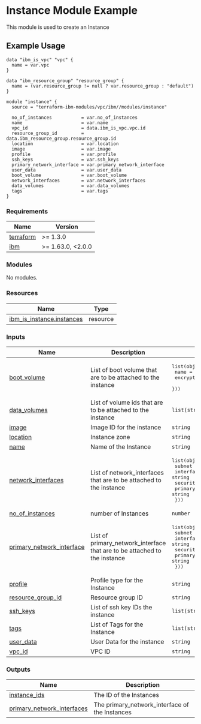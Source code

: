 # Instance Module Example

This module is used to create an Instance

## Example Usage
```
data "ibm_is_vpc" "vpc" {
  name = var.vpc
}

data "ibm_resource_group" "resource_group" {
  name = (var.resource_group != null ? var.resource_group : "default")
}

module "instance" {
  source = "terraform-ibm-modules/vpc/ibm//modules/instance"

  no_of_instances           = var.no_of_instances
  name                      = var.name
  vpc_id                    = data.ibm_is_vpc.vpc.id
  resource_group_id         = data.ibm_resource_group.resource_group.id
  location                  = var.location
  image                     = var.image
  profile                   = var.profile
  ssh_keys                  = var.ssh_keys
  primary_network_interface = var.primary_network_interface
  user_data                 = var.user_data
  boot_volume               = var.boot_volume
  network_interfaces        = var.network_interfaces
  data_volumes              = var.data_volumes
  tags                      = var.tags
}
```

<!-- BEGINNING OF PRE-COMMIT-TERRAFORM DOCS HOOK -->
### Requirements

| Name | Version |
|------|---------|
| <a name="requirement_terraform"></a> [terraform](#requirement\_terraform) | >= 1.3.0 |
| <a name="requirement_ibm"></a> [ibm](#requirement\_ibm) | >= 1.63.0, <2.0.0 |

### Modules

No modules.

### Resources

| Name | Type |
|------|------|
| [ibm_is_instance.instances](https://registry.terraform.io/providers/IBM-Cloud/ibm/latest/docs/resources/is_instance) | resource |

### Inputs

| Name | Description | Type | Default | Required |
|------|-------------|------|---------|:--------:|
| <a name="input_boot_volume"></a> [boot\_volume](#input\_boot\_volume) | List of boot volume that are to be attached to the instance | <pre>list(object({<br>    name       = string<br>    encryption = string<br>  }))</pre> | `[]` | no |
| <a name="input_data_volumes"></a> [data\_volumes](#input\_data\_volumes) | List of volume ids that are to be attached to the instance | `list(string)` | `[]` | no |
| <a name="input_image"></a> [image](#input\_image) | Image ID for the instance | `string` | n/a | yes |
| <a name="input_location"></a> [location](#input\_location) | Instance zone | `string` | n/a | yes |
| <a name="input_name"></a> [name](#input\_name) | Name of the Instance | `string` | n/a | yes |
| <a name="input_network_interfaces"></a> [network\_interfaces](#input\_network\_interfaces) | List of network\_interfaces that are to be attached to the instance | <pre>list(object({<br>    subnet               = string<br>    interface_name       = string<br>    security_groups      = list(string)<br>    primary_ipv4_address = string<br>  }))</pre> | `[]` | no |
| <a name="input_no_of_instances"></a> [no\_of\_instances](#input\_no\_of\_instances) | number of Instances | `number` | `1` | no |
| <a name="input_primary_network_interface"></a> [primary\_network\_interface](#input\_primary\_network\_interface) | List of primary\_network\_interface that are to be attached to the instance | <pre>list(object({<br>    subnet               = string<br>    interface_name       = string<br>    security_groups      = list(string)<br>    primary_ipv4_address = string<br>  }))</pre> | n/a | yes |
| <a name="input_profile"></a> [profile](#input\_profile) | Profile type for the Instance | `string` | n/a | yes |
| <a name="input_resource_group_id"></a> [resource\_group\_id](#input\_resource\_group\_id) | Resource group ID | `string` | `null` | no |
| <a name="input_ssh_keys"></a> [ssh\_keys](#input\_ssh\_keys) | List of ssh key IDs the instance | `list(string)` | n/a | yes |
| <a name="input_tags"></a> [tags](#input\_tags) | List of Tags for the Instance | `list(string)` | `null` | no |
| <a name="input_user_data"></a> [user\_data](#input\_user\_data) | User Data for the instance | `string` | `null` | no |
| <a name="input_vpc_id"></a> [vpc\_id](#input\_vpc\_id) | VPC ID | `string` | n/a | yes |

### Outputs

| Name | Description |
|------|-------------|
| <a name="output_instance_ids"></a> [instance\_ids](#output\_instance\_ids) | The ID of the Instances |
| <a name="output_primary_network_interfaces"></a> [primary\_network\_interfaces](#output\_primary\_network\_interfaces) | The primary\_network\_interface of the Instances |
<!-- END OF PRE-COMMIT-TERRAFORM DOCS HOOK -->
